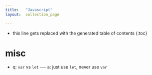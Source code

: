 ```yaml
---
title:   "Javascript"
layout:  collection_page

---
```


* this line gets replaced with the generated table of contents
{:toc}


# misc

- q: `var` vs `let` --- a: just use `let`, never use `var`

